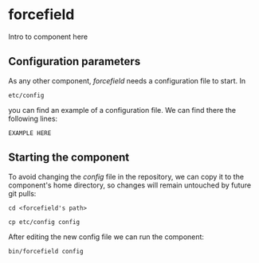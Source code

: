 # forcefield
Intro to component here


## Configuration parameters
As any other component, *forcefield* needs a configuration file to start. In
```
etc/config
```
you can find an example of a configuration file. We can find there the following lines:
```
EXAMPLE HERE
```

## Starting the component
To avoid changing the *config* file in the repository, we can copy it to the component's home directory, so changes will remain untouched by future git pulls:

```
cd <forcefield's path> 
```
```
cp etc/config config
```

After editing the new config file we can run the component:

```
bin/forcefield config
```
